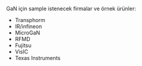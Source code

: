 GaN için sample istenecek firmalar ve örnek ürünler:

* Transphorm
* IR/infineon
* MicroGaN
* RFMD
* Fujitsu
* VisIC
* Texas Instruments
